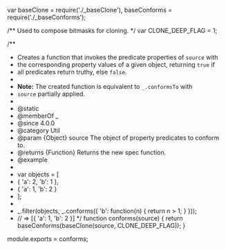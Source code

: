 var baseClone = require('./_baseClone'),
    baseConforms = require('./_baseConforms');

/** Used to compose bitmasks for cloning. */
var CLONE_DEEP_FLAG = 1;

/**
 * Creates a function that invokes the predicate properties of `source` with
 * the corresponding property values of a given object, returning `true` if
 * all predicates return truthy, else `false`.
 *
 * **Note:** The created function is equivalent to `_.conformsTo` with
 * `source` partially applied.
 *
 * @static
 * @memberOf _
 * @since 4.0.0
 * @category Util
 * @param {Object} source The object of property predicates to conform to.
 * @returns {Function} Returns the new spec function.
 * @example
 *
 * var objects = [
 *   { 'a': 2, 'b': 1 },
 *   { 'a': 1, 'b': 2 }
 * ];
 *
 * _.filter(objects, _.conforms({ 'b': function(n) { return n > 1; } }));
 * // => [{ 'a': 1, 'b': 2 }]
 */
function conforms(source) {
  return baseConforms(baseClone(source, CLONE_DEEP_FLAG));
}

module.exports = conforms;
                                      